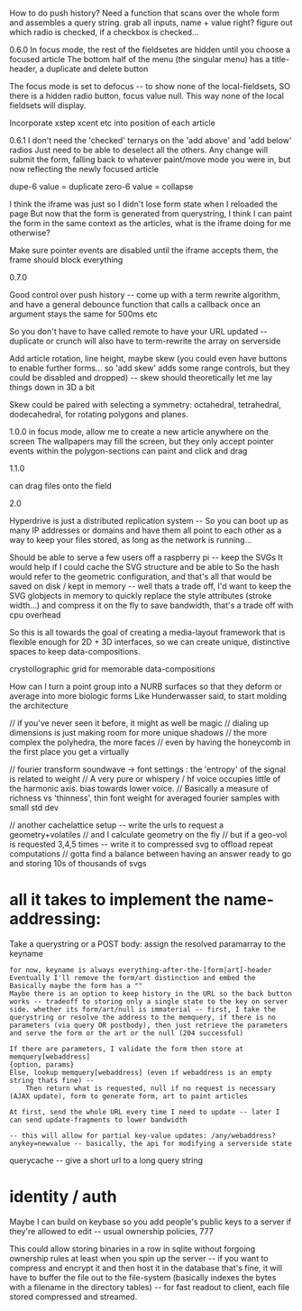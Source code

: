 How to do push history? Need a function that scans over the whole form and assembles a query string.
grab all inputs, name + value right? figure out which radio is checked, if a checkbox is checked...



0.6.0
In focus mode, the rest of the fieldsetes are hidden until you choose a focused article
The bottom half of the menu (the singular menu) has a title-header, a duplicate and delete button

The focus mode is set to defocus -- to show none of the local-fieldsets, 
SO there is a hidden radio button, focus value null. This way none of the local fieldsets will display.

Incorporate xstep xcent etc into position of each article

0.6.1
I don't need the 'checked' ternarys on the 'add above' and 'add below' radios
Just need to be able to deselect all the others. Any change will submit the form,
falling back to whatever paint/move mode you were in, but now reflecting the newly focused article

dupe-6 value = duplicate
zero-6 value = collapse

I think the iframe was just so I didn't lose form state when I reloaded the page
But now that the form is generated from querystring, I think I can paint the form in the same context as the articles, what is the iframe doing for me otherwise?

Make sure pointer events are disabled until the iframe accepts them, the frame should block everything

0.7.0

Good control over push history -- come up with a term rewrite algorithm, and have a general debounce function that calls a callback once an argument stays the same for 500ms etc

So you don't have to have called remote to have your URL updated -- duplicate or crunch will also have to term-rewrite the array on serverside

Add article rotation, line height, maybe skew (you could even have buttons to enable further forms... so 'add skew' adds some range controls, but they could be disabled and dropped) -- skew should theoretically let me lay things down in 3D a bit

Skew could be paired with selecting a symmetry: octahedral, tetrahedral, dodecahedral, for rotating polygons and planes. 

1.0.0
in focus mode, allow me to create a new article anywhere on the screen
    The wallpapers may fill the screen, but they only accept pointer events within the polygon-sections
can paint and click and drag

1.1.0

can drag files onto the field 

2.0

Hyperdrive is just a distributed replication system -- So you can boot up as many IP addresses or domains and have them all point to each other as a way to keep your files stored, as long as the network is running...


Should be able to serve a few users off a raspberry pi -- keep the SVGs 
It would help if I could cache the SVG structure and be able to 
So the hash would refer to the geometric configuration, and that's all that would be saved on disk / kept in memory -- well thats a trade off, I'd want to keep the SVG globjects in memory to quickly replace the style attributes (stroke width...) and compress it on the fly to save bandwidth, that's a trade off with cpu overhead

So this is all towards the goal of creating a media-layout framework that is flexible enough for 2D + 3D interfaces, so we can create unique, distinctive spaces to keep data-compositions. 

crystollographic grid for memorable data-compositions



How can I turn a point group into a NURB surfaces so that they deform or average into more biologic forms
Like Hunderwasser said, to start molding the architecture

// if you've never seen it before, it might as well be magic
// dialing up dimensions is just making room for more unique shadows
// the more complex the polyhedra, the more faces
// even by having the honeycomb in the first place you get a virtually 

// fourier transform soundwave -> font settings : the 'entropy' of the signal is related to weight
// A very pure or whispery / hf voice occupies little of the harmonic axis. bias towards lower voice.
// Basically a measure of richness vs 'thinness', thin font weight for averaged fourier samples with small std dev

// another cachelattice setup -- write the urls to request a geometry+volatiles
// and I calculate geometry on the fly
// but if a geo-vol is requested 3,4,5 times -- write it to compressed svg to offload repeat computations
// gotta find a balance between having an answer ready to go and storing 10s of thousands of svgs


# all it takes to implement the name-addressing:
Take a querystring or a POST body:
	assign the resolved paramarray to the keyname

	for now, keyname is always everything-after-the-[form|art]-header
	Eventually I'll remove the form/art distinction and embed the 
	Basically maybe the form has a ""
	Maybe there is an option to keep history in the URL so the back button works -- tradeoff to storing only a single state to the key on server side. whether its form/art/null is immaterial -- first, I take the querystring or resolve the address to the memquery, if there is no parameters (via query OR postbody), then just retrieve the parameters and serve the form or the art or the null (204 successful)

	If there are parameters, I validate the form then store at memquery[webaddress]
	{option, params}
	Else, lookup memquery[webaddress] (even if webaddress is an empty string thats fine) --
		Then return what is requested, null if no request is necessary (AJAX update), form to generate form, art to paint articles

	At first, send the whole URL every time I need to update -- later I can send update-fragments to lower bandwidth

	-- this will allow for partial key-value updates: /any/webaddress?anykey=newvalue -- basically, the api for modifying a serverside state

querycache -- give a short url to a long query string

# identity / auth
Maybe I can build on keybase so you add people's public keys to a server if they're allowed to edit -- usual ownership policies, 777

This could allow storing binaries in a row in sqlite without forgoing ownership rules at least when you spin up the server -- if you want to compress and encrypt it and then host it in the database that's fine, it will have to buffer the file out to the file-system (basically indexes the bytes with a filename in the directory tables) -- for fast readout to client, each file stored compressed and streamed.

